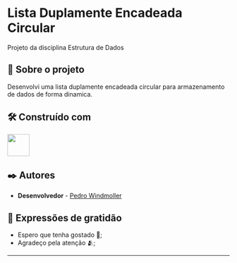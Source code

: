 # Lista Duplamente Encadeada Circular

Projeto da disciplina Estrutura de Dados

## 🚀 Sobre o projeto

Desenvolvi uma lista duplamente encadeada circular para armazenamento de dados de forma dinamica.


## 🛠️ Construído com

<img src="https://encrypted-tbn0.gstatic.com/images?q=tbn:ANd9GcQsgKWlyJvIFHZTU68QeymG5MeQsqSsDxLfjA&s" width="50px"> 


## ✒️ Autores
* **Desenvolvedor** -  [Pedro Windmoller](https://github.com/pedrowind)


## 🎁 Expressões de gratidão

* Espero que tenha gostado 🍺;
* Agradeço pela atenção 🫂;


---
